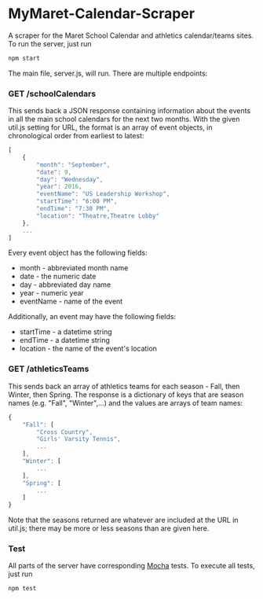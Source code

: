 # MyMaret-Calendar-Scraper
A scraper for the Maret School Calendar and athletics calendar/teams sites.
To run the server, just run

```javascript
npm start
```

The main file, server.js, will run.  There are multiple endpoints:
    
### GET /schoolCalendars

This sends back a JSON response containing information about the events in
all the main school calendars for the next two months.  With the given util.js
setting for URL, the format is an array of event objects, in chronological order
from earliest to latest:

```javascript
[
    {
        "month": "September",
        "date": 9,
        "day": "Wednesday",
        "year": 2016,
        "eventName": "US Leadership Workshop",
        "startTime": "6:00 PM",
        "endTime": "7:30 PM",
        "location": "Theatre,Theatre Lobby"
    },
    ...
]
```

Every event object has the following fields:

* month - abbreviated month name
* date - the numeric date
* day - abbreviated day name
* year - numeric year
* eventName - name of the event

Additionally, an event may have the following fields:

* startTime - a datetime string
* endTime - a datetime string
* location - the name of the event's location


### GET /athleticsTeams

This sends back an array of athletics teams for each season - Fall,
then Winter, then Spring.  The response is a dictionary of keys that are season
names (e.g. "Fall", "Winter",...) and the values are arrays of team names:

```javascript
{
    "Fall": [
        "Cross Country",
        "Girls' Varsity Tennis",
        ...
    ],
    "Winter": [
        ...
    ],
    "Spring": [
        ...
    ]
}
```

Note that the seasons returned are whatever are included at the URL in util.js;
there may be more or less seasons than are given here.


### Test

All parts of the server have corresponding [Mocha](https://mochajs.org) tests.
To execute all tests, just run

```javascript
npm test
```